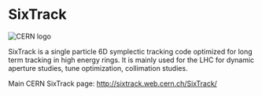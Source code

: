 # SixTrack

![CERN logo](CERN-logo.jpg)

SixTrack is a single particle 6D symplectic tracking code optimized for long term tracking in high energy rings.
It is mainly used for the LHC for dynamic aperture studies, tune optimization, collimation studies.

Main CERN SixTrack page:
http://sixtrack.web.cern.ch/SixTrack/
